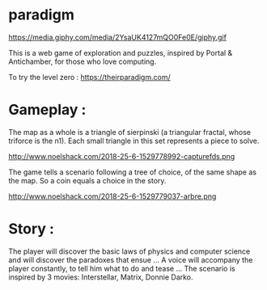 # paradigm
https://media.giphy.com/media/2YsaUK4127mQO0Fe0E/giphy.gif

This is a web game of exploration and puzzles, inspired by Portal & Antichamber, for those who love computing.

To try the level zero : https://theirparadigm.com/




# Gameplay :


The map as a whole is a triangle of sierpinski (a triangular fractal, whose triforce is the n1).
Each small triangle in this set represents a piece to solve.

http://www.noelshack.com/2018-25-6-1529778992-capturefds.png
 

The game tells a scenario following a tree of choice, of the same shape as the map. So a coin equals a choice in the story.


http://www.noelshack.com/2018-25-6-1529779037-arbre.png





# Story :


The player will discover the basic laws of physics and computer science and will discover the paradoxes that ensue ... A voice will accompany the player constantly, to tell him what to do and tease ... The scenario is inspired by 3 movies: Interstellar, Matrix, Donnie Darko.

